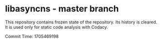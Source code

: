 # libasyncns - master branch

This repository contains frozen state of the repository.
Its history is cleared. It is used only for static code
analysis with Codacy.

Commit Time: 1705469198